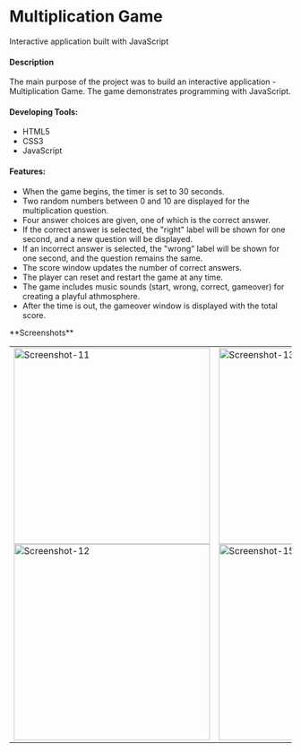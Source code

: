 # Multiplication Game
Interactive application built with JavaScript

<h4>Description</h4>
  <p>The main purpose of the project was to build an interactive application - Multiplication Game. The game demonstrates programming with JavaScript.</p>
  <h4>Developing Tools:</h4>
   <ul>
     <li>HTML5</li>
     <li>CSS3</li>
     <li>JavaScript</li>
   </ul>
   <h4>Features:</h4>
   <ul>
    <li>When the game begins, the timer is set to 30 seconds.</li>
    <li>Two random numbers between 0 and 10 are displayed for the multiplication question.</li>
    <li>Four answer choices are given, one of which is the correct answer.</li>
    <li>If the correct answer is selected, the "right" label will be shown for one second, and a new question will be displayed.</li>
    <li>If an incorrect answer is selected, the "wrong" label will be shown for one second, and the question remains the same.</li> 
    <li>The score window updates the number of correct answers.</li>                        
    <li>The player can reset and restart the game at any time.</li>
    <li>The game includes music sounds (start, wrong, correct, gameover) for creating a playful athmosphere.</li>
    <li>After the time is out, the gameover window is displayed with the total score.</li>
   </ul>  
  **Screenshots**
  <table style="border: none;">
    <tr>
      <td>
        <img src="https://i.ibb.co/hMTxk6D/Screenshot-11.png" alt="Screenshot-11" border="0" width="350px">
        <img src="https://i.ibb.co/z5gqtCS/Screenshot-12.png" alt="Screenshot-12" border="0" width="350px">
      </td>
      <td>
        <img src="https://i.ibb.co/bFpVCD6/Screenshot-13.png" alt="Screenshot-13" border="0" width="350px">
        <img src="https://i.ibb.co/f28mm0J/Screenshot-15.png" alt="Screenshot-15" border="0" width="350px">
      </td>
    </tr>
  </table>
